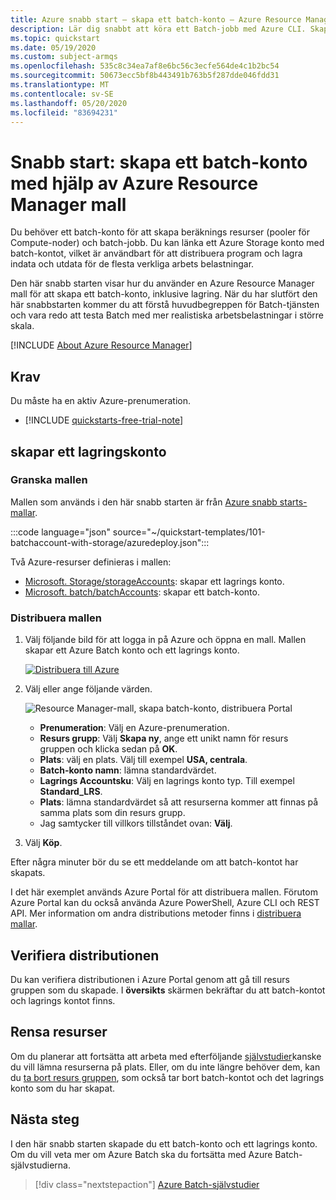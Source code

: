```yaml
---
title: Azure snabb start – skapa ett batch-konto – Azure Resource Manager mall
description: Lär dig snabbt att köra ett Batch-jobb med Azure CLI. Skapa och hantera Azure-resurser från kommando raden eller i skript.
ms.topic: quickstart
ms.date: 05/19/2020
ms.custom: subject-armqs
ms.openlocfilehash: 535c8c34ea7af8e6bc56c3ecfe564de4c1b2bc54
ms.sourcegitcommit: 50673ecc5bf8b443491b763b5f287dde046fdd31
ms.translationtype: MT
ms.contentlocale: sv-SE
ms.lasthandoff: 05/20/2020
ms.locfileid: "83694231"
---
```

# <a name="quickstart-create-a-batch-account-by-using-azure-resource-manager-template"></a>Snabb start: skapa ett batch-konto med hjälp av Azure Resource Manager mall

Du behöver ett batch-konto för att skapa beräknings resurser (pooler för Compute-noder) och batch-jobb. Du kan länka ett Azure Storage konto med batch-kontot, vilket är användbart för att distribuera program och lagra indata och utdata för de flesta verkliga arbets belastningar.

Den här snabb starten visar hur du använder en Azure Resource Manager mall för att skapa ett batch-konto, inklusive lagring. När du har slutfört den här snabbstarten kommer du att förstå huvudbegreppen för Batch-tjänsten och vara redo att testa Batch med mer realistiska arbetsbelastningar i större skala.

[!INCLUDE [About Azure Resource Manager](../../includes/resource-manager-quickstart-introduction.md)]

## <a name="prerequisites"></a>Krav

Du måste ha en aktiv Azure-prenumeration.

- [!INCLUDE [quickstarts-free-trial-note](../../includes/quickstarts-free-trial-note.md)]

## <a name="create-a-storage-account"></a>skapar ett lagringskonto

### <a name="review-the-template"></a>Granska mallen

Mallen som används i den här snabb starten är från [Azure snabb starts-mallar](https://github.com/Azure/azure-quickstart-templates/tree/master/101-batchaccount-with-storage).

:::code language="json" source="~/quickstart-templates/101-batchaccount-with-storage/azuredeploy.json":::

Två Azure-resurser definieras i mallen:

- [Microsoft. Storage/storageAccounts](https://docs.microsoft.com/azure/templates/microsoft.storage/storageaccounts): skapar ett lagrings konto.
- [Microsoft. batch/batchAccounts](https://docs.microsoft.com/azure/templates/microsoft.batch/batchaccounts): skapar ett batch-konto.

### <a name="deploy-the-template"></a>Distribuera mallen

1. Välj följande bild för att logga in på Azure och öppna en mall. Mallen skapar ett Azure Batch konto och ett lagrings konto.

   [![Distribuera till Azure](../media/template-deployments/deploy-to-azure.svg)](https://portal.azure.com/#create/Microsoft.Template/uri/https%3A%2F%2Fraw.githubusercontent.com%2FAzure%2Fazure-quickstart-templates%2Fmaster%2F101-batchaccount-with-storage%2Fazuredeploy.json)

1. Välj eller ange följande värden.

   ![Resource Manager-mall, skapa batch-konto, distribuera Portal](media/quick-create-template/batch-template.png)

   - **Prenumeration**: Välj en Azure-prenumeration.
   - **Resurs grupp**: Välj **Skapa ny**, ange ett unikt namn för resurs gruppen och klicka sedan på **OK**.
   - **Plats**: välj en plats. Välj till exempel **USA, centrala**.
   - **Batch-konto namn**: lämna standardvärdet.
   - **Lagrings Accountsku**: Välj en lagrings konto typ. Till exempel **Standard_LRS**.
   - **Plats**: lämna standardvärdet så att resurserna kommer att finnas på samma plats som din resurs grupp.
   - Jag samtycker till villkors tillståndet ovan: **Välj**.

1. Välj **Köp**.

Efter några minuter bör du se ett meddelande om att batch-kontot har skapats.

I det här exemplet används Azure Portal för att distribuera mallen. Förutom Azure Portal kan du också använda Azure PowerShell, Azure CLI och REST API. Mer information om andra distributions metoder finns i [distribuera mallar](../azure-resource-manager/templates/deploy-powershell.md).

## <a name="validate-the-deployment"></a>Verifiera distributionen

Du kan verifiera distributionen i Azure Portal genom att gå till resurs gruppen som du skapade. I **översikts** skärmen bekräftar du att batch-kontot och lagrings kontot finns.

## <a name="clean-up-resources"></a>Rensa resurser

Om du planerar att fortsätta att arbeta med efterföljande [självstudier](./tutorial-parallel-dotnet.md)kanske du vill lämna resurserna på plats. Eller, om du inte längre behöver dem, kan du [ta bort resurs gruppen](../azure-resource-manager/management/delete-resource-group.md?tabs=azure-portal#delete-resource-group), som också tar bort batch-kontot och det lagrings konto som du har skapat.

## <a name="next-steps"></a>Nästa steg

I den här snabb starten skapade du ett batch-konto och ett lagrings konto. Om du vill veta mer om Azure Batch ska du fortsätta med Azure Batch-självstudierna.

> [!div class="nextstepaction"]
> [Azure Batch-självstudier](./tutorial-parallel-dotnet.md)

